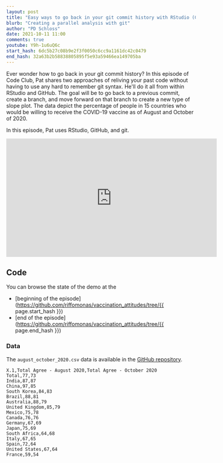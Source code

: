 ```yaml
---
layout: post
title: "Easy ways to go back in your git commit history with RStudio (CC153)"
blurb: "Creating a parallel analysis with git"
author: "PD Schloss"
date: 2021-10-11 11:00
comments: true
youtube: Y9h-1u6uQ6c
start_hash: 6dc5b27c08b9e2f3f0050c6cc9a1161dc42c0479
end_hash: 32a63b2b58838805895f5e93a59466ea149705ba
---
```


Ever wonder how to go back in your git commit history? In this episode of Code Club, Pat shares two approaches of reliving your past code without having to use any hard to remember git syntax. He'll do it all from within RStudio and GitHub. The goal will be to go back to a previous commit, create a branch, and move forward on that branch to create a new type of slope plot. The data depict the percentage of people in 15 countries who would be willing to receive the COVID-19 vaccine as of August and October of 2020.

In this episode, Pat uses RStudio, GitHub, and git.


<iframe style="margin: 0 auto;display:block;" width="560" height="315" src="https://www.youtube.com/embed/{{ page.youtube }}" frameborder="0" allow="accelerometer; autoplay; encrypted-media; gyroscope; picture-in-picture" allowfullscreen></iframe>


## Code

You can browse the state of the demo at the
* [beginning of the episode](https://github.com/riffomonas/vaccination_attitudes/tree/{{ page.start_hash }})
* [end of the episode](https://github.com/riffomonas/vaccination_attitudes/tree/{{ page.end_hash }})


### Data

The `august_october_2020.csv` data is available in the [GitHub repository](https://raw.githubusercontent.com/riffomonas/vaccination_attitudes/3f39b9e09618144874ced760c9a6332498e3a19c/august_october_2020.csv).

```
X.1,Total Agree - August 2020,Total Agree - October 2020
Total,77,73
India,87,87
China,97,85
South Korea,84,83
Brazil,88,81
Australia,88,79
United Kingdom,85,79
Mexico,75,78
Canada,76,76
Germany,67,69
Japan,75,69
South Africa,64,68
Italy,67,65
Spain,72,64
United States,67,64
France,59,54
```
